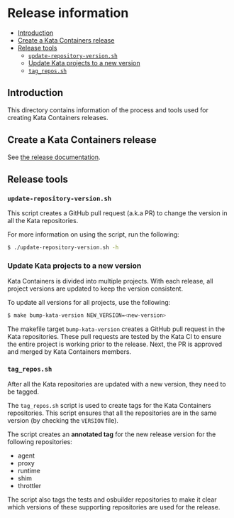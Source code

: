 # Release information

* [Introduction](#introduction)
* [Create a Kata Containers release](#create-a-kata-containers-release)
* [Release tools](#release-tools)
  - [`update-repository-version.sh`](#update-repository-versionsh)
  - [Update Kata projects to a new version](#update-kata-projects-to-a-new-version)
  - [`tag_repos.sh`](#tag_repossh)

## Introduction

This directory contains information of the process and
tools used for creating Kata Containers releases.

## Create a Kata Containers release

See [the release documentation](https://github.com/kata-containers/documentation/blob/master/Release-Process.md).

## Release tools

### `update-repository-version.sh`

This script creates a GitHub pull request (a.k.a PR) to change the version in
all the Kata repositories.

For more information on using the script, run the following:

```bash
$ ./update-repository-version.sh -h
```

### Update Kata projects to a new version

Kata Containers is divided into multiple projects. With each release, all
project versions are updated to keep the version consistent.

To update all versions for all projects, use the following:

```bash
$ make bump-kata-version NEW_VERSION=<new-version>
```

The makefile target `bump-kata-version` creates a GitHub pull request in the
Kata repositories. These pull requests are tested by the Kata CI to ensure the
entire project is working prior to the release. Next, the PR is approved and
merged by Kata Containers members.

### `tag_repos.sh`

After all the Kata repositories are updated with a new version, they need to be
tagged.

The `tag_repos.sh` script is used to create tags for the Kata Containers
repositories. This script ensures that all the repositories are in the same
version (by checking the `VERSION` file).

The script creates an **annotated tag** for the new release version for the
following repositories:

- agent
- proxy
- runtime
- shim
- throttler

The script also tags the tests and osbuilder repositories to make it clear which
versions of these supporting repositories are used for the release.
